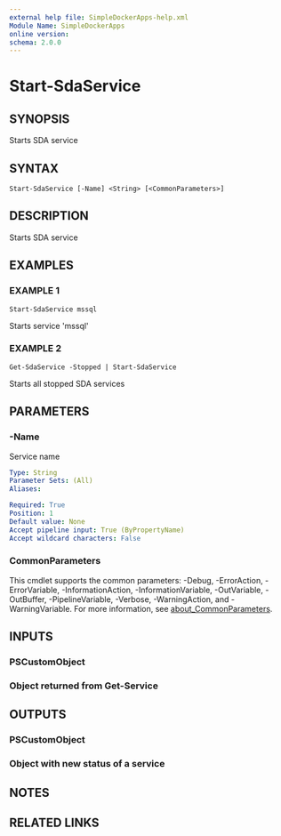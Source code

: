 ```yaml
---
external help file: SimpleDockerApps-help.xml
Module Name: SimpleDockerApps
online version:
schema: 2.0.0
---
```


# Start-SdaService

## SYNOPSIS
Starts SDA service

## SYNTAX

```
Start-SdaService [-Name] <String> [<CommonParameters>]
```

## DESCRIPTION
Starts SDA service

## EXAMPLES

### EXAMPLE 1
```
Start-SdaService mssql
```

Starts service 'mssql'

### EXAMPLE 2
```
Get-SdaService -Stopped | Start-SdaService
```

Starts all stopped SDA services

## PARAMETERS

### -Name
Service name

```yaml
Type: String
Parameter Sets: (All)
Aliases:

Required: True
Position: 1
Default value: None
Accept pipeline input: True (ByPropertyName)
Accept wildcard characters: False
```

### CommonParameters
This cmdlet supports the common parameters: -Debug, -ErrorAction, -ErrorVariable, -InformationAction, -InformationVariable, -OutVariable, -OutBuffer, -PipelineVariable, -Verbose, -WarningAction, and -WarningVariable. For more information, see [about_CommonParameters](http://go.microsoft.com/fwlink/?LinkID=113216).

## INPUTS

### PSCustomObject
###   Object returned from Get-Service
## OUTPUTS

### PSCustomObject
###   Object with new status of a service
## NOTES

## RELATED LINKS
